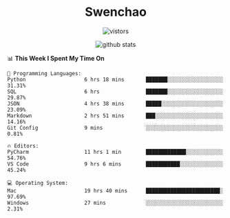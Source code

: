 <h1 align="center">Swenchao</h3>

<p align="center">
  <img src="https://visitor-badge.glitch.me/badge?page_id=Swenchao" alt="vistors" />
</p>

<p align="center">
  <img src="https://github-readme-stats.vercel.app/api?username=Swenchao&count_private=true&show_icons=true&theme=vue-dark&hide_title=true" alt="github stats" />
</p>

<!--START_SECTION:waka-->
📊 **This Week I Spent My Time On** 

```text
💬 Programming Languages: 
Python                   6 hrs 18 mins       ███████░░░░░░░░░░░░░░░░░░   31.31% 
SQL                      6 hrs               ███████░░░░░░░░░░░░░░░░░░   29.87% 
JSON                     4 hrs 38 mins       █████░░░░░░░░░░░░░░░░░░░░   23.09% 
Markdown                 2 hrs 51 mins       ███░░░░░░░░░░░░░░░░░░░░░░   14.16% 
Git Config               9 mins              ░░░░░░░░░░░░░░░░░░░░░░░░░   0.81%

🔥 Editors: 
PyCharm                  11 hrs 1 min        █████████████░░░░░░░░░░░░   54.76% 
VS Code                  9 hrs 6 mins        ███████████░░░░░░░░░░░░░░   45.24%

💻 Operating System: 
Mac                      19 hrs 40 mins      ████████████████████████░   97.69% 
Windows                  27 mins             ░░░░░░░░░░░░░░░░░░░░░░░░░   2.31%

```


<!--END_SECTION:waka-->

